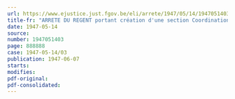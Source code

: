 ```yaml
---
url: https://www.ejustice.just.fgov.be/eli/arrete/1947/05/14/1947051403/justel
title-fr: "ARRETE DU REGENT portant création d'une section Coordination au cadre du Ministère de la Coordination économique et du Rééquipement national"
date: 1947-05-14
source:
number: 1947051403
page: 888888
case: 1947-05-14/03
publication: 1947-06-07
starts:
modifies:
pdf-original:
pdf-consolidated:
---
```


